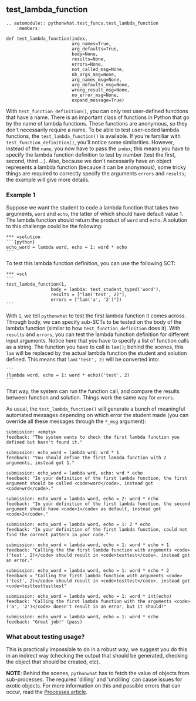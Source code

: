 test_lambda_function
--------------------

```eval_rst
.. automodule:: pythonwhat.test_funcs.test_lambda_function
    :members:
```

    def test_lambda_function(index,
                             arg_names=True,
                             arg_defaults=True,
                             body=None,
                             results=None,
                             errors=None,
                             not_called_msg=None,
                             nb_args_msg=None,
                             arg_names_msg=None,
                             arg_defaults_msg=None,
                             wrong_result_msg=None,
                             no_error_msg=None,
                             expand_message=True)

With `test_function_definition()`, you can only test user-defined functions that have a name. There is an important class of functions in Python that go by the name of lambda functions. These functions are anonymous, so they don't necessarily require a name. To be able to test user-coded lambda functions, the `test_lambda_function()` is available. If you're familiar with `test_function_definition()`, you'll notice some similarities. However, instead of the `name`, you now have to pass the `index`; this means you have to specify the lambda function definition to test by number (test the first, second, third ...). Also, because we don't necessarily have an object represents a lambda function (because it can be anonymous), some tricky things are required to correctly specify the arguments `errors` and `results`; the example will give more details.

### Example 1

Suppose we want the student to code a lambda function that takes two arguments, `word` and `echo`, the latter of which should have default value 1. The lambda function should return the product of `word` and `echo`. A solution to this challenge could be the following:

    *** =solution
    ```{python}
    echo_word = lambda word, echo = 1: word * echo
    ```

To test this lambda function definition, you can use the following SCT:

    *** =sct
    ```
    test_lambda_function(1,
                     body = lambda: test_student_typed('word'),
                     results = ["lam('test', 2)"],
                     errors = ["lam('a', '2')"])
    ```

With `1`, we tell `pythonwhat` to test the first lambda function it comes across. Through body, we can specify sub-SCTs to be tested on the body of the lambda function (similar to how `test_function_definition` does it). With `results` and `errors`, you can test the lambda function definition for different input arguments. Notice here that you have to specify a list of function calls as a string. The function you have to call is `lam()`; behind the scenes, this `lam` will be replaced by the actual lambda function the student and solution defined. This means that `lam('test', 2)` will be converted into:

    ```
    (lambda word, echo = 1: word * echo)('test', 2)
    ```

That way, the system can run the function call, and compare the results between function and solution. Things work the same way for `errors`.

As usual, the `test_lambda_function()` will generate a bunch of meaningful automated messages depending on which error the student made (you can override all these messages through the `*_msg` argument):

    submission: <empty>
    feedback: "The system wants to check the first lambda function you defined but hasn't found it."

    submission: echo_word = lambda wrd: wrd * 1
    feedback: "You should define the first lambda function with 2 arguments, instead got 1."

    submission: echo_word = lambda wrd, echo: wrd * echo
    feedback: "In your definition of the first lambda function, the first argument should be called <code>word</code>, instead got <code>wrd</code>."

    submission: echo_word = lambda word, echo = 2: word * echo
    feedback: "In your definition of the first lambda function, the second argument should have <code>1</code> as default, instead got <code>2</code>."

    submission: echo_word = lambda word, echo = 1: 2 * echo
    feedback: "In your definition of the first lambda function, could not find the correct pattern in your code."

    submission: echo_word = lambda word, echo = 1: word * echo + 1
    feedback: "Calling the the first lambda function with arguments <code>('test', 2)</code> should result in <code>testtest</code>, instead got an error."

    submission: echo_word = lambda word, echo = 1: word * echo * 2
    feedback = "Calling the first lambda function with arguments <code>('test', 2)</code> should result in <code>testtest</code>, instead got <code>testtesttesttest"

    submission: echo_word = lambda word, echo = 1: word * int(echo)
    feedback: "Calling the first lambda function with the arguments <code>('a', '2')</code> doesn't result in an error, but it should!"

    submission: echo_word = lambda word, echo = 1: word * echo
    feedback: "Great job!" (pass)


### What about testing usage?

This is practically impossible to do in a robust way; we suggest you do this in an indirect way (checking the output that should be generated, checking the object that should be created, etc).

**NOTE**: Behind the scenes, `pythonwhat` has to fetch the value of objects from sub-processes. The required 'dilling' and 'undilling' can cause issues for exotic objects. For more information on this and possible errors that can occur, read the [Processes article](../expression_tests.md).
